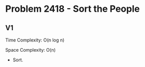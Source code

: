 # Problem 2418 - Sort the People

## V1

Time Complexity: O(n log n)

Space Complexity: O(n)

- Sort.
